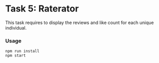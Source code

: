 # Task 5: Raterator

This task requires to display the reviews and like count for each unique individual.

### Usage
```
npm run install
npm start
```